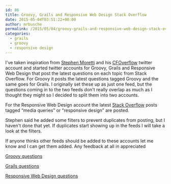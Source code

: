 ```yaml
---
id: 86
title: Groovy, Grails and Responsive Web Design Stack Overflow
date: 2015-05-04T03:51:22+00:00
author: mrbusche
permalink: /2015/05/04/groovy-grails-and-responsive-web-design-stack-overflow/
categories:
  - grails
  - groovy
  - responsive design
---
```


I've taken inspiration from [Stephen Moretti](https://twitter.com/grailsOverflow) and his [CFOverflow](https://twitter.com/cfOverflow) twitter account and started twitter accounts for Groovy, Grails and Responsive Web Design that post the latest questions on each topic from Stack Overflow. For Groovy it posts the latest questions tagged Groovy and the same goes for Grails. I originally set these up as just one feed, but the questions coming in to the two feeds don't really overlap as much as I thought they might so I decided to split them into two accounts.

For the Responsive Web Design account the latest [Stack Overflow](https://stackoverflow.com/) posts tagged &#8220;media queries&#8221; or &#8220;responsive design&#8221; are posted.

Stephen said he added some filters to prevent duplicates from posting, but I haven't done that yet. If duplicates start showing up in the feeds I will take a look at the filters.

If anyone thinks other feeds should be added to these accounts let me know and I can get them added. Any feedback at all in appreciated

<a href="https://twitter.com/groovyOverflow" target="_blank">Groovy questions</a>

<a href="https://twitter.com/grailsOverflow" target="_blank">Grails questions</a>

<a href="https://twitter.com/rwdOverflow" target="_blank">Responsive Web Design questions</a>
